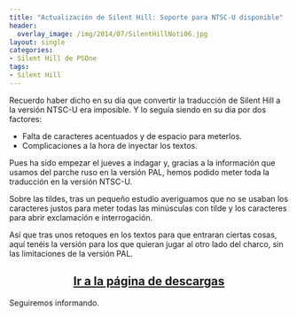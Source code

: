 ```yaml
---
title: "Actualización de Silent Hill: Soporte para NTSC-U disponible"
header:
  overlay_image: /img/2014/07/SilentHillNoti06.jpg
layout: single
categories:
- Silent Hill de PSOne
tags:
- Silent Hill
---
```

Recuerdo haber dicho en su día que convertir la traducción de Silent Hill a la versión 
NTSC-U era imposible. Y lo seguía siendo en su día por dos factores:

- Falta de caracteres acentuados y de espacio para meterlos.  
- Complicaciones a la hora de inyectar los textos.

Pues ha sido empezar el jueves a indagar y, gracias a la información que usamos del parche 
ruso en la versión PAL, hemos podido meter toda la traducción en la versión NTSC-U.

Sobre las tildes, tras un pequeño estudio averiguamos que no se usaban los caracteres justos 
para meter todas las minúsculas con tilde y los caracteres para abrir exclamación e interrogación.

Así que tras unos retoques en los textos para que entraran ciertas cosas, aquí tenéis la versión 
para los que quieran jugar al otro lado del charco, sin las limitaciones de la versión PAL.

<h2 style="text-align: center;"><strong><a href="http://tiovictor.romhackhispano.org/silent-hill-1/descargar/">Ir 
a la página de descargas</a></strong></h2>
Seguiremos informando.
